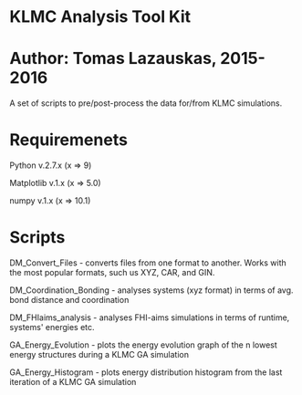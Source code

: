 # KLMC Analysis Tool Kit
# Author: Tomas Lazauskas, 2015-2016

A set of scripts to pre/post-process the data for/from KLMC simulations.

# Requiremenets 
Python v.2.7.x (x => 9)

Matplotlib v.1.x (x => 5.0)

numpy v.1.x (x => 10.1)

# Scripts
DM_Convert_Files - converts files from one format to another. Works with the most popular formats, such us XYZ, CAR, and GIN.

DM_Coordination_Bonding - analyses systems (xyz format) in terms of avg. bond distance and coordination

DM_FHIaims_analysis - analyses FHI-aims simulations in terms of runtime, systems' energies etc.

GA_Energy_Evolution - plots the energy evolution graph of the n lowest energy structures during a KLMC GA simulation

GA_Energy_Histogram - plots energy distribution histogram from the last iteration of a KLMC GA simulation

